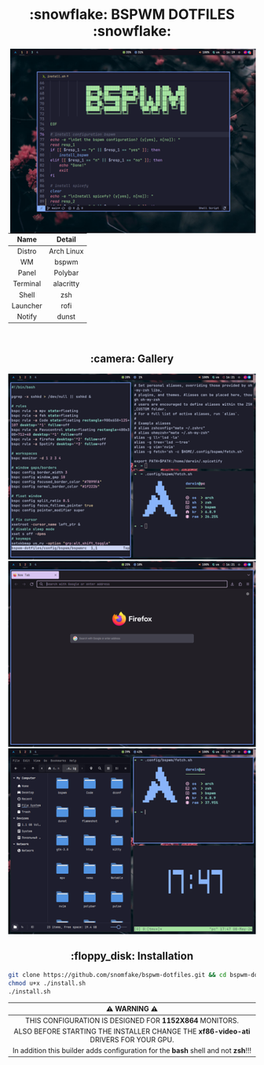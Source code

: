 <!-- title -->
<h1 align="center">:snowflake: BSPWM DOTFILES :snowflake:</h1>

<!-- about -->
<img align="right" src="/screenshots/1.png" width="500px">
</br>

| Name | Detail |
| :-------: | :----------: |
| Distro | Arch Linux |
| WM | bspwm |
| Panel | Polybar |
| Terminal | alacritty |
| Shell | zsh |
| Launcher | rofi |
| Notify | dunst |

</br>

<!-- gallery -->
<h2 align="center">:camera: Gallery</h2>

![gallery](/screenshots/2.png)
![gallery](/screenshots/3.png)
![gallery](/screenshots/4.png)

<!-- installation -->
<h2 align="center">:floppy_disk: Installation</h2>

```bash
git clone https://github.com/snomfake/bspwm-dotfiles.git && cd bspwm-dotfiles
chmod u+x ./install.sh
./install.sh
```
<!-- warning -->
| :warning: WARNING :warning: |
| :-------------------------: |
| THIS CONFIGURATION IS DESIGNED FOR **1152X864** MONITORS. |
| ALSO BEFORE STARTING THE INSTALLER CHANGE THE **xf86-video-ati** DRIVERS FOR YOUR GPU. |
| In addition this builder adds configuration for the **bash** shell and not **zsh**!!! |